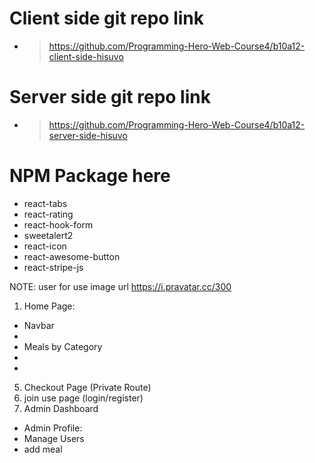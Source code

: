 # Client side git repo link

- > https://github.com/Programming-Hero-Web-Course4/b10a12-client-side-hisuvo

# Server side git repo link

- > https://github.com/Programming-Hero-Web-Course4/b10a12-server-side-hisuvo

# NPM Package here

- react-tabs
- react-rating
- react-hook-form
- sweetalert2
- react-icon
- react-awesome-button
- react-stripe-js

NOTE: user for use image url https://i.pravatar.cc/300

<!-- Done Page  -->

1. Home Page:

- Navbar
-
- Meals by Category
-
-

5. Checkout Page (Private Route)
6. join use page (login/register)
7. Admin Dashboard

- Admin Profile:
- Manage Users
- add meal
